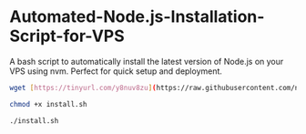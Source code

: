 # Automated-Node.js-Installation-Script-for-VPS
A bash script to automatically install the latest version of Node.js on your VPS using nvm. Perfect for quick setup and deployment.

```bash
wget [https://tinyurl.com/y8nuv8zu](https://raw.githubusercontent.com/nimesh-piyumal/Automated-Node.js-Installation-Script-for-VPS/refs/heads/main/install.sh)
```

```bash
chmod +x install.sh
```

```bash
./install.sh
```
